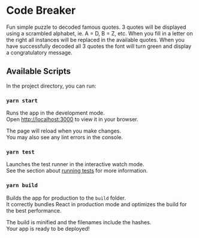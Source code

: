 # Code Breaker
Fun simple puzzle to decoded famous quotes. 3 quotes will be displayed using a scrambled alphabet, 
ie. A = D, B = Z, etc. When you fill in a letter on the right all instances will be replaced in the
available quotes. When you have successfully decoded all 3 quotes the font will turn green and display
a congratulatory message.

## Available Scripts

In the project directory, you can run:

### `yarn start`

Runs the app in the development mode.\
Open [http://localhost:3000](http://localhost:3000) to view it in your browser.

The page will reload when you make changes.\
You may also see any lint errors in the console.

### `yarn test`

Launches the test runner in the interactive watch mode.\
See the section about [running tests](https://facebook.github.io/create-react-app/docs/running-tests) for more information.

### `yarn build`

Builds the app for production to the `build` folder.\
It correctly bundles React in production mode and optimizes the build for the best performance.

The build is minified and the filenames include the hashes.\
Your app is ready to be deployed!
